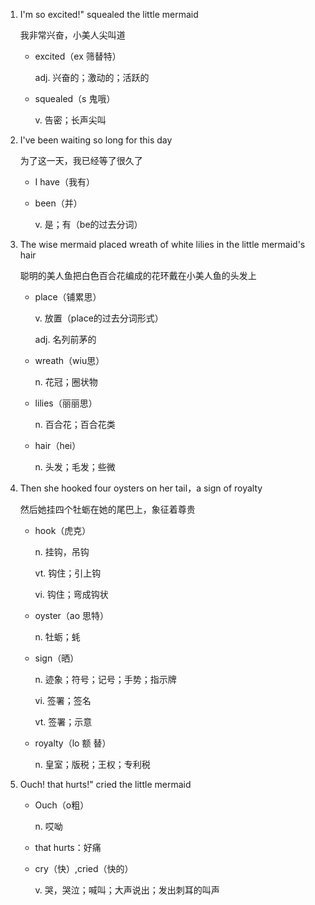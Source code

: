 1. I'm so excited!" squealed the little mermaid

    我非常兴奋，小美人尖叫道

    - excited（ex 筛替特）

        adj. 兴奋的；激动的；活跃的

    - squealed（s 鬼哦）

        v. 告密；长声尖叫

2. I've been waiting so long for this day

    为了这一天，我已经等了很久了

    - I have（我有）

    - been（并）

        v. 是；有（be的过去分词）

3. The wise mermaid placed wreath of white lilies in the little mermaid's hair

    聪明的美人鱼把白色百合花编成的花环戴在小美人鱼的头发上
    
    - place（铺累思）

        v. 放置（place的过去分词形式）

        adj. 名列前茅的

    - wreath（wiu思）

        n. 花冠；圈状物

    - lilies（丽丽思）

        n. 百合花；百合花类

    - hair（hei）

        n. 头发；毛发；些微

4. Then she hooked four oysters on her tail，a sign of royalty

    然后她挂四个牡蛎在她的尾巴上，象征着尊贵

    - hook（虎克）

        n. 挂钩，吊钩

        vt. 钩住；引上钩

        vi. 钩住；弯成钩状

    - oyster（ao 思特）

        n. 牡蛎；蚝

    - sign（晒）

        n. 迹象；符号；记号；手势；指示牌

        vi. 签署；签名

        vt. 签署；示意

    - royalty（lo 额 替）

        n. 皇室；版税；王权；专利税

5. Ouch! that hurts!" cried the little mermaid

    - Ouch（o粗）

        n. 哎呦

    - that hurts：好痛

    - cry（快）,cried（快的）

        v. 哭，哭泣；喊叫；大声说出；发出刺耳的叫声
        